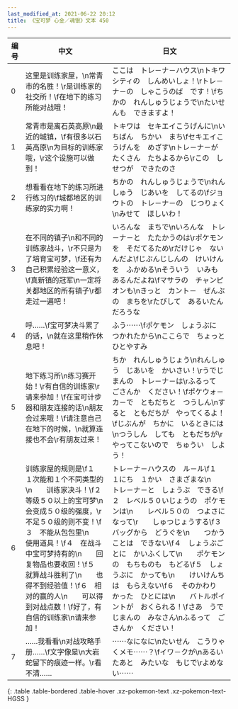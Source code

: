 ```yaml
---
last_modified_at: 2021-06-22 20:12
title: 《宝可梦 心金／魂银》文本 450
---
```

| 编号 | 中文 | 日文 |
| ---- | ---- | ---- |
| 0 | 这里是训练家屋，\n常青市的名胜！\r是训练家的社交所！\f在地下的练习所能对战哦！ | ここは　トレ－ナ－ハウス\nトキワシティの　しんめいしょ！\rトレ－ナ－の　しゃこうのば　です！\fちかの　れんしゅうじょうで\nたいせんも　できますよ！ |
| 1 | 常青市是离石英高原\n最近的城镇，\f有很多以石英高原\n为目标的训练家哦，\r这个设施可以做到！ | トキワは　セキエイこうげんに\nいちばん　ちかい　まち\fセキエイこうげんを　めざす\nトレ－ナ－が　たくさん　たちよるから\rこの　しせつが　できたのさ |
| 2 | 想看看在地下的练习所进行练习的\f城都地区的训练家的实力啊！ | ちかの　れんしゅうじょうで\nれんしゅう　じあいを　してるの\fジョウトの　トレ－ナ－の　じつりょく\nみせて　ほしいわ！ |
| 3 | 在不同的镇子\n和不同的训练家战斗，\r不只是为了培育宝可梦，\f还有为自己积累经验这一意义，\f真新镇的冠军\n一定将关都地区的所有镇子\r都走过一遍吧！ | いろんな　まちで\nいろんな　トレ－ナ－と　たたかうのは\rポケモンを　そだてるため\rだけじゃ　ないんだよ\fじぶんじしんの　けいけんを　ふかめる\nそういう　いみも　あるんだよね\fマサラの　チャンピオンも\nきっと　カント－　ぜんぶの　まちを\rたびして　あるいたんだろうな |
| 4 | 呼……\f宝可梦决斗累了的话，\n就在这里稍作休息吧！ | ふう⋯⋯\fポケモン　しょうぶに　つかれたから\nここらで　ちょっと　ひとやすみ |
| 5 | 地下练习所\n练习赛开始！\r有自信的训练家\r请来参加！\f在宝可计步器和朋友连接的话\n朋友会过来哦！\f请注意自己在地下的时候，\n就算连接也不会\r有朋友过来！ | ちか　れんしゅうじょう\nれんしゅう　じあいを　かいさい！\rうでじまんの　トレ－ナ－は\rふるって　ごさんか　ください！\fポケウォ－カ－で　ともだちと　つうしん\nすると　ともだちが　やってくるよ！\fじぶんが　ちかに　いるときには\nつうしん　しても　ともだちが\rやってこないので　ちゅうい　しよう！ |
| 6 | 训练家屋的规则是\f１　１次能和１个不同类型的\n　　训练家决斗！\f２　等级５０以上的宝可梦\n　　会变成５０级的强度，\r　　不足５０级的则不变！\f３　不能从包包里\n　　使用道具！\f４　在战斗中宝可梦持有的\n　　回复物品也要收回！\f５　就算战斗胜利了\n　　也得不到经验值！\f６　相对的赢的人\n　　可以得到对战点数！\f好了，有自信的训练家\n请来参加！ | トレ－ナ－ハウスの　ル－ル\f１　１にち　１かい　さまざまな\n　　トレ－ナ－と　しょうぶ　できる\f２　レベル５０いじょうの　ポケモンは\n　　レベル５０の　つよさに　なって\r　　しゅつじょうする\f３　バッグから　どうぐを\n　　つかうことは　できない\f４　しょうぶごとに　かいふくして\n　　ポケモンの　もちものも　もどる\f５　しょうぶに　かっても\n　　けいけんちは　もらえない\f６　そのかわり　かった　ひとには\n　　バトルポイントが　おくられる！\fさあ　うでじまんの　みなさん\nふるって　ごさんか　ください！ |
| 7 | ……我看看\n对战攻略手册……\f文字像是\n大岩蛇留下的痕迹一样。\r看不清…… | ⋯⋯なになに\nたいせん　こうりゃくメモ⋯⋯？\fイワ－クが\nあるいたあと　みたいな　もじで\rよめない⋯⋯ |
{: .table .table-bordered .table-hover .xz-pokemon-text .xz-pokemon-text-HGSS }